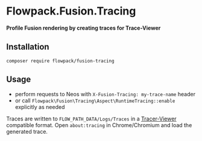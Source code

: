 # Flowpack.Fusion.Tracing

**Profile Fusion rendering by creating traces for Trace-Viewer**

## Installation

```
composer require flowpack/fusion-tracing
```

## Usage

* perform requests to Neos with `X-Fusion-Tracing: my-trace-name` header
* or call `Flowpack\Fusion\Tracing\Aspect\RuntimeTracing::enable` explicitly as needed

Traces are written to `FLOW_PATH_DATA/Logs/Traces` in a [Tracer-Viewer](https://github.com/catapult-project/catapult/tree/master/tracing) compatible format.
Open `about:tracing` in Chrome/Chromium and load the generated trace.
